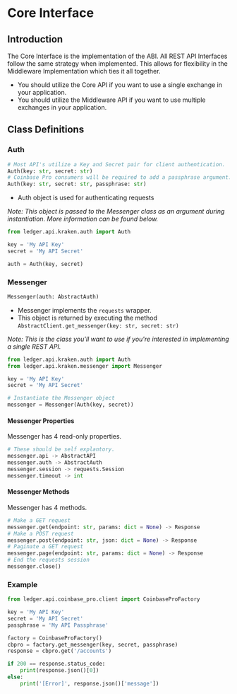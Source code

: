 # Core Interface

## Introduction

The Core Interface is the implementation of the ABI. All REST API Interfaces follow the same strategy when implemented. This allows for flexibility in the Middleware Implementation which ties it all together.

- You should utilize the Core API if you want to use a single exchange in your application.
- You should utilize the Middleware API if you want to use multiple exchanges in your application.

## Class Definitions

### Auth

```python
# Most API's utilize a Key and Secret pair for client authentication.
Auth(key: str, secret: str)
# Coinbase Pro consumers will be required to add a passphrase argument.
Auth(key: str, secret: str, passphrase: str)
```

- Auth object is used for authenticating requests

_Note: This object is passed to the Messenger class as an argument during instantiation. More information can be found below._

```python
from ledger.api.kraken.auth import Auth

key = 'My API Key'
secret = 'My API Secret'

auth = Auth(key, secret)
```

### Messenger

```python
Messenger(auth: AbstractAuth)
```

- Messenger implements the `requests` wrapper. 
- This object is returned by executing the method `AbstractClient.get_messenger(key: str, secret: str)`

_Note: This is the class you'll want to use if you're interested in implementing a single REST API._

```python
from ledger.api.kraken.auth import Auth
from ledger.api.kraken.messenger import Messenger

key = 'My API Key'
secret = 'My API Secret'

# Instantiate the Messenger object
messenger = Messenger(Auth(key, secret))
```

#### Messenger Properties

Messenger has 4 read-only properties.

```python
# These should be self explantory.
messenger.api -> AbstractAPI
messenger.auth -> AbstractAuth
messenger.session -> requests.Session
messenger.timeout -> int
```

#### Messenger Methods

Messenger has 4 methods.

```python
# Make a GET request
messenger.get(endpoint: str, params: dict = None) -> Response
# Make a POST request
messenger.post(endpoint: str, json: dict = None) -> Response
# Paginate a GET request
messenger.page(endpoint: str, params: dict = None) -> Response
# End the requests session
messenger.close()
```

### Example

```python
from ledger.api.coinbase_pro.client import CoinbaseProFactory

key = 'My API Key'
secret = 'My API Secret'
passphrase = 'My API Passphrase'

factory = CoinbaseProFactory()
cbpro = factory.get_messenger(key, secret, passphrase)
response = cbpro.get('/accounts')

if 200 == response.status_code:
    print(response.json()[0])
else:
    print('[Error]', response.json()['message'])
```
